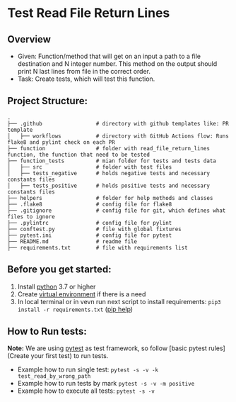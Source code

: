 # Test Read File Return Lines

## Overview
* Given: Function/method that will get on an input a path to a file destination and N integer number. This method on the output should print N last lines from file in the correct order.
* Task:  Create tests, which will test this function.

## Project Structure:
    .
    ├── .github                 # directory with github templates like: PR template
    │   ├── workflows           # directory with GitHub Actions flow: Runs flake8 and pylint check on each PR 
    ├── function                # folder with read_file_return_lines function, the function that need to be tested
    ├── function_tests          # mian folder for tests and tests data
    │   ├── src                 # folder with test files 
    │   ├── tests_negative      # holds negative tests and necessary constants files
    │   ├── tests_positive      # holds positive tests and necessary constants files
    ├── helpers                 # folder for help methods and classes
    ├── .flake8                 # config file for flake8  
    ├── .gitignore              # config file for git, which defines what files to ignore  
    ├── .pylintrc               # config file for pylint     
    ├── conftest.py             # file with global fixtures  
    ├── pytest.ini              # config file for pytest     
    ├── README.md               # readme file  
    ├── requirements.txt        # file with requirements list
    
## Before you get started:
1. Install [python](https://www.python.org/downloads/) 3.7 or higher  
2. Create [virtual environment](https://docs.python.org/3/library/venv.html) if there is a need
3. In local terminal or in vevn run next script to install requirements:
`pip3 install -r requirements.txt` ([pip help](https://help.dreamhost.com/hc/en-us/articles/115000699011-Using-pip3-to-install-Python3-modules))

## How to Run tests:
**Note:** We are using [pytest](https://docs.pytest.org/en/stable/getting-started.html) as test framework, so follow [basic pytest rules](Create your first test) to run tests.

* Example how to run single test:
`
pytest -s -v -k test_read_by_wrong_path
`
* Example how to run tests by mark
`
pytest -s -v -m positive
`
* Example how to execute all tests:
`
pytest -s -v
`